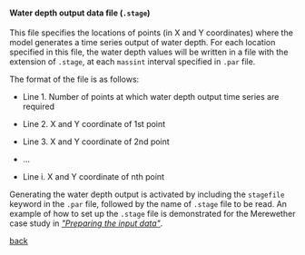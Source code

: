 #### Water depth output data file (`.stage`)

This file specifies the locations of points (in X and Y coordinates) where the model generates a time series output of water depth. 
For each location specified in this file, the water depth values will be written in a file with the extension of `.stage`, at each `massint` interval specified in `.par` file. 

The format of the file is as follows:

- Line 1. Number of points at which water depth output time series are required 

- Line 2. X and Y coordinate of 1st point

- Line 3. X and Y coordinate of 2nd point

- ...

- Line i. X and Y coordinate of nth point


Generating the water depth output is activated by including the `stagefile` keyword in the `.par` file, followed by the name of `.stage` file to be read. An example of how to set up the `.stage` file is demonstrated for the Merewether case study in [_"Preparing the input data"_](/Merewether2.md).


[back](/Merewether1.md)
